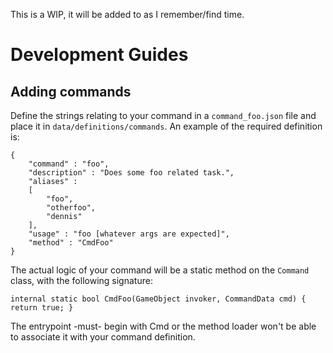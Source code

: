This is a WIP, it will be added to as I remember/find time.

# Development Guides

## Adding commands

Define the strings relating to your command in a `command_foo.json` file and place it in `data/definitions/commands`. An example of the required definition is:
````
{
	"command" : "foo",
	"description" : "Does some foo related task.",
	"aliases" : 
	[
		"foo",
		"otherfoo",
		"dennis"
	],
	"usage" : "foo [whatever args are expected]",
	"method" : "CmdFoo"
}
````

The actual logic of your command will be a static method on the `Command` class, with the following signature:
````
internal static bool CmdFoo(GameObject invoker, CommandData cmd) { return true; }
````
The entrypoint -must- begin with Cmd or the method loader won't be able to associate it with your command definition.
